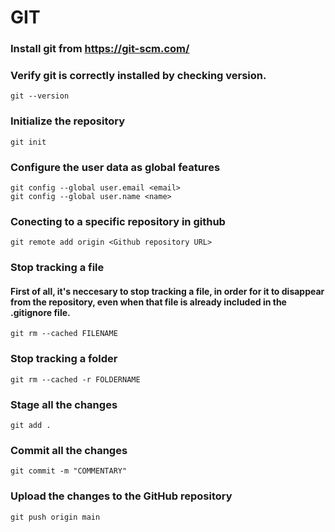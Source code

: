 # GIT

### Install git from https://git-scm.com/

### Verify git is correctly installed by checking version.
```
git --version
```

### Initialize the repository
```
git init
```

### Configure the user data as global features
```
git config --global user.email <email>
git config --global user.name <name>
```

### Conecting to a specific repository in github
```
git remote add origin <Github repository URL>
```

### Stop tracking a file
#### First of all, it's neccesary to stop tracking a file, in order for it to disappear from the repository, even when that file is already included in the .gitignore file.
```
git rm --cached FILENAME
```

### Stop tracking a folder
```
git rm --cached -r FOLDERNAME
```

### Stage all the changes 
```
git add .
```

### Commit all the changes
```
git commit -m "COMMENTARY"
```

### Upload the changes to the GitHub repository
```
git push origin main
```
